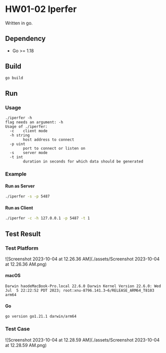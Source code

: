 # HW01-02 Iperfer

Written in go.



## Dependency

- Go >= 1.18



## Build

```bash
go build
```



## Run

### Usage

```shell
./iperfer -h
flag needs an argument: -h
Usage of ./iperfer:
  -c    client mode
  -h string
        host address to connect
  -p uint
        port to connect or listen on
  -s    server mode
  -t int
        duration in seconds for which data should be generated
```

### Example

#### Run as Server

```bash
./iperfer -s -p 5487
```

#### Run as Client

```bash
./iperfer -c -h 127.0.0.1 -p 5487 -t 1
```



## Test Result

### Test Platform

![Screenshot 2023-10-04 at 12.26.36 AM](./assets/Screenshot 2023-10-04 at 12.26.36 AM.png)

#### macOS

```
Darwin haodeMacBook-Pro.local 22.6.0 Darwin Kernel Version 22.6.0: Wed Jul  5 22:22:52 PDT 2023; root:xnu-8796.141.3~6/RELEASE_ARM64_T8103 arm64
```

#### Go

```
go version go1.21.1 darwin/arm64
```

### Test Case

![Screenshot 2023-10-04 at 12.28.59 AM](./assets/Screenshot 2023-10-04 at 12.28.59 AM.png)
